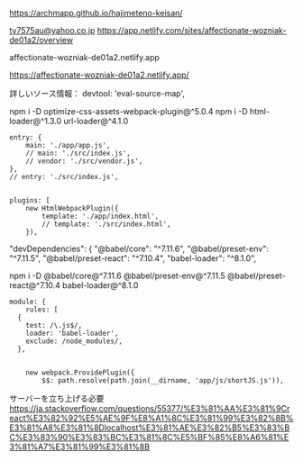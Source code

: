 https://archmapp.github.io/hajimeteno-keisan/


ty7575au@yahoo.co.jp
https://app.netlify.com/sites/affectionate-wozniak-de01a2/overview

affectionate-wozniak-de01a2.netlify.app

https://affectionate-wozniak-de01a2.netlify.app/



詳しいソース情報：
devtool: 'eval-source-map',


npm i -D optimize-css-assets-webpack-plugin@^5.0.4
npm i -D html-loader@^1.3.0 url-loader@^4.1.0

	entry: {
		main: './app/app.js',
		// main: './src/index.js',
		// vendor: './src/vendor.js',
	},
	// entry: './src/index.js',


	plugins: [
		new HtmlWebpackPlugin({
			template: './app/index.html',
			// template: './src/index.html',
		}),


  "devDependencies": {
    "@babel/core": "^7.11.6",
    "@babel/preset-env": "^7.11.5",
    "@babel/preset-react": "^7.10.4",
    "babel-loader": "^8.1.0",

npm i -D @babel/core@^7.11.6 @babel/preset-env@^7.11.5 @babel/preset-react@^7.10.4 babel-loader@^8.1.0

	module: {
		rules: [
      {
        test: /\.js$/,
        loader: 'babel-loader',
        exclude: /node_modules/,
      },


		new webpack.ProvidePlugin({
			$$: path.resolve(path.join(__dirname, 'app/js/shortJS.js')),


サーバーを立ち上げる必要
https://ja.stackoverflow.com/questions/55377/%E3%81%AA%E3%81%9Creact%E3%82%92%E5%AE%9F%E8%A1%8C%E3%81%99%E3%82%8B%E3%81%A8%E3%81%8Dlocalhost%E3%81%AE%E3%82%B5%E3%83%BC%E3%83%90%E3%83%BC%E3%81%8C%E5%BF%85%E8%A6%81%E3%81%A7%E3%81%99%E3%81%8B